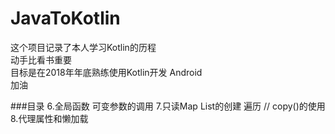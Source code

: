 # JavaToKotlin
这个项目记录了本人学习Kotlin的历程<br />
动手比看书重要 <br />
目标是在2018年年底熟练使用Kotlin开发 Android<br />
加油

###目录
6.全局函数 可变参数的调用
7.只读Map List的创建 遍历 // copy()的使用
8.代理属性和懒加载
